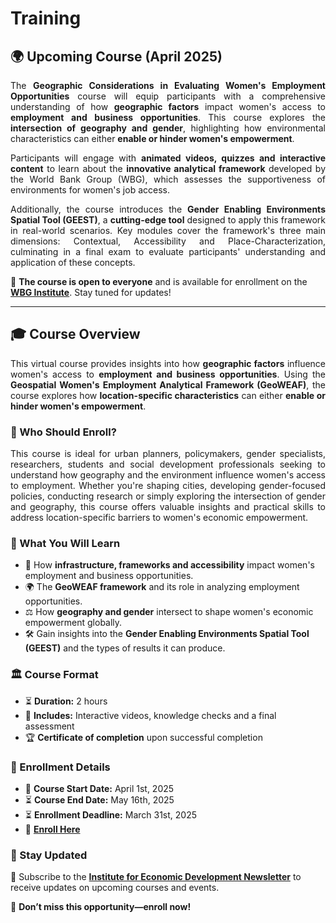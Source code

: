 # Training

## 🌍 Upcoming Course (April 2025)

<p align="justify">
The <strong>Geographic Considerations in Evaluating Women's Employment Opportunities</strong> course will equip participants with a comprehensive understanding of how <strong>geographic factors</strong> impact women's access to <strong>employment and business opportunities</strong>. This course explores the <strong>intersection of geography and gender</strong>, highlighting how environmental characteristics can either <strong>enable or hinder women's empowerment</strong>.
</p>

<p align="justify">
Participants will engage with <strong>animated videos, quizzes and interactive content</strong> to learn about the <strong>innovative analytical framework</strong> developed by the World Bank Group (WBG), which assesses the supportiveness of environments for women's job access.
</p>

<p align="justify">
Additionally, the course introduces the <strong>Gender Enabling Environments Spatial Tool (GEEST)</strong>, a <strong>cutting-edge tool</strong> designed to apply this framework in real-world scenarios. Key modules cover the framework's three main dimensions: Contextual, Accessibility and Place-Characterization, culminating in a final exam to evaluate participants' understanding and application of these concepts.
</p>

📢 **The course is open to everyone** and is available for enrollment on the **[WBG Institute](https://wbginstitute.learnworlds.com/home)**. Stay tuned for updates!

---

## 🎓 Course Overview

<p align="justify">
This virtual course provides insights into how <strong>geographic factors</strong> influence women's access to <strong>employment and business opportunities</strong>. Using the <strong>Geospatial Women's Employment Analytical Framework (GeoWEAF)</strong>, the course explores how <strong>location-specific characteristics</strong> can either <strong>enable or hinder women's empowerment</strong>.
</p>

### 👥 Who Should Enroll?

<p align="justify">
This course is ideal for urban planners, policymakers, gender specialists, researchers, students and social development professionals seeking to understand how geography and the environment influence women's access to employment. Whether you're shaping cities, developing gender-focused policies, conducting research or simply exploring the intersection of gender and geography, this course offers valuable insights and practical skills to address location-specific barriers to women's economic empowerment.
</p>

### 🎯 What You Will Learn
- 📍 How **infrastructure, frameworks and accessibility** impact women's employment and business opportunities.
- 🌍 The **GeoWEAF framework** and its role in analyzing employment opportunities.
- ⚖️ How **geography and gender** intersect to shape women's economic empowerment globally.
- 🛠️ Gain insights into the **Gender Enabling Environments Spatial Tool (GEEST)** and the types of results it can produce.

### 🏛️ Course Format
- ⏳ **Duration:** 2 hours
- 🎥 **Includes:** Interactive videos, knowledge checks and a final assessment
- 🏆 **Certificate of completion** upon successful completion

### 📅 Enrollment Details
- 📆 **Course Start Date:** April 1st, 2025
- ⏳ **Course End Date:** May 16th, 2025
- ⏳ **Enrollment Deadline:** March 31st, 2025
- 🔗 **[Enroll Here](https://courses.wbginstitute.org/course/geospatial-data-women-employment)**

### 📢 Stay Updated
📩 Subscribe to the **[Institute for Economic Development Newsletter](https://www.worldbank.org/en/newsletter-subscription?ifiifed=true)** to receive updates on upcoming courses and events.

🚀 **Don’t miss this opportunity—enroll now!**
